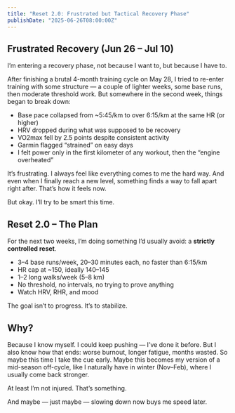 ```yaml
---
title: "Reset 2.0: Frustrated but Tactical Recovery Phase"
publishDate: "2025-06-26T08:00:00Z"
---
```


## Frustrated Recovery (Jun 26 – Jul 10)

I’m entering a recovery phase, not because I want to, but because I have to.

After finishing a brutal 4-month training cycle on May 28, I tried to re-enter training with some structure — a couple of lighter weeks, some base runs, then moderate threshold work. But somewhere in the second week, things began to break down:

- Base pace collapsed from ~5:45/km to over 6:15/km at the same HR (or higher)
- HRV dropped during what was supposed to be recovery
- VO2max fell by 2.5 points despite consistent activity
- Garmin flagged “strained” on easy days
- I felt power only in the first kilometer of any workout, then the “engine overheated”

It’s frustrating. I always feel like everything comes to me the hard way. And even when I finally reach a new level, something finds a way to fall apart right after. That’s how it feels now.

But okay. I’ll try to be smart this time.

## Reset 2.0 – The Plan

For the next two weeks, I’m doing something I’d usually avoid: a **strictly controlled reset**.

- 3–4 base runs/week, 20–30 minutes each, no faster than 6:15/km
- HR cap at ~150, ideally 140–145
- 1–2 long walks/week (5–8 km)
- No threshold, no intervals, no trying to prove anything
- Watch HRV, RHR, and mood

The goal isn’t to progress. It’s to stabilize.

## Why?

Because I know myself. I could keep pushing — I’ve done it before. But I also know how that ends: worse burnout, longer fatigue, months wasted. So maybe this time I take the cue early. Maybe this becomes my version of a mid-season off-cycle, like I naturally have in winter (Nov–Feb), where I usually come back stronger.

At least I’m not injured. That’s something.

And maybe — just maybe — slowing down now buys me speed later.


